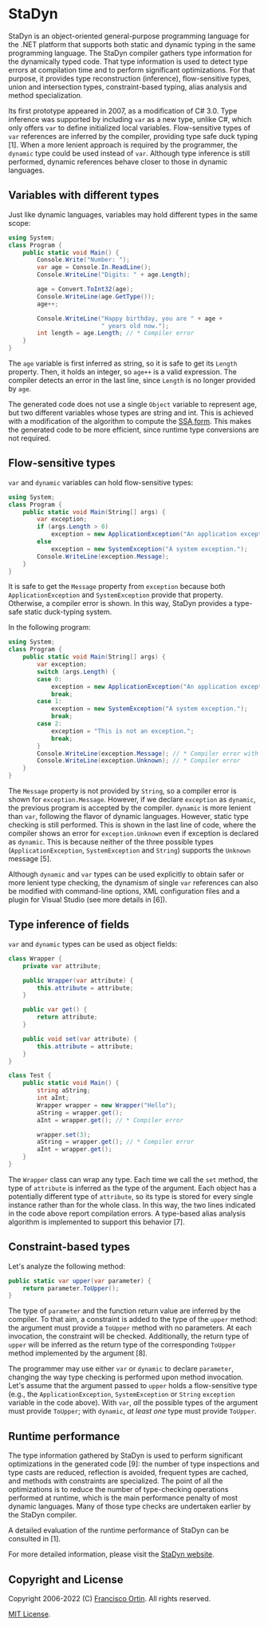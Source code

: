 # StaDyn

StaDyn is an object-oriented general-purpose programming language for the .NET platform that supports both static and dynamic typing in the same programming language. The StaDyn compiler gathers type information for the dynamically typed code. That type information is used to detect type errors at compilation time and to perform significant optimizations. For that purpose, it provides type reconstruction (inference), flow-sensitive types, union and intersection types, constraint-based typing,  alias analysis and method specialization.

Its first prototype appeared in 2007, as a modification of C# 3.0. Type inference was supported by including ```var``` as a new type, unlike C#, which only offers ```var``` to define initialized local variables. Flow-sensitive types of ```var``` references are inferred by the compiler, providing type safe duck typing [1]. When a more lenient approach is required by the programmer, the ```dynamic``` type could be used instead of ```var```. Although type inference is still performed, dynamic references behave closer to those in dynamic languages.

## Variables with different types

Just like dynamic languages, variables may hold different types in the same scope:

```C#
using System;
class Program {
    public static void Main() {
        Console.Write("Number: ");
        var age = Console.In.ReadLine();
        Console.WriteLine("Digits: " + age.Length);

        age = Convert.ToInt32(age);
        Console.WriteLine(age.GetType());
        age++;

        Console.WriteLine("Happy birthday, you are " + age +
                          " years old now.");
        int length = age.Length; // * Compiler error
    }
}               
```

The ```age``` variable is first inferred as string, so it is safe to get its ```Length``` property. Then, it holds an integer, so ```age++``` is a valid expression.  The compiler detects an error in the last line, since ```Length``` is no longer provided by ```age```.

The generated code does not use a single ```Object``` variable to represent age, but two different variables whose types are string and int. This is achieved with a modification of the algorithm to compute the [SSA form](https://en.wikipedia.org/wiki/Static_single_assignment_form). This makes the generated code to be more efficient, since runtime type conversions are not required.


## Flow-sensitive types

```var``` and ```dynamic``` variables can hold flow-sensitive types:

```C#
using System;
class Program {
    public static void Main(String[] args) {
        var exception;
        if (args.Length > 0)
            exception = new ApplicationException("An application exception.");
        else
            exception = new SystemException("A system exception.");
        Console.WriteLine(exception.Message);
    }
}
```

It is safe to get the ```Message``` property from ```exception``` because both ```ApplicationException``` and ```SystemException``` provide that property. Otherwise, a compiler error is shown. In this way, StaDyn provides a type-safe static duck-typing system.

In the following program:

```C#
using System;
class Program {
    public static void Main(String[] args) {
        var exception;
        switch (args.Length) {
        case 0: 
            exception = new ApplicationException("An application exception.");
            break;
        case 1:
            exception = new SystemException("A system exception.");
            break;
        case 2:
            exception = "This is not an exception.";
            break;
        }
        Console.WriteLine(exception.Message); // * Compiler error with var, but not with dynamic
        Console.WriteLine(exception.Unknown); // * Compiler error
    }
}
```

The ```Message``` property is not provided by ```String```, so a compiler error is shown for ```exception.Message```. However, if we declare ```exception``` as ```dynamic```, the previous program is accepted by the compiler. ```dynamic``` is more lenient than ```var```, following the flavor of dynamic languages. However, static type checking is still performed. This is shown in the last line of code, where the compiler shows an error for ```exception.Unknown``` even if exception is declared as ```dynamic```. This is because neither of the three possible types (```ApplicationException```, ```SystemException``` and ```String```) supports the ```Unknown``` message [5].

Although ```dynamic``` and ```var``` types can be used explicitly to obtain safer or more lenient type checking, the dynamism of single ```var``` references can also be modified with command-line options, XML configuration files and a plugin for Visual Studio (see more details in [6]).


## Type inference of fields

```var``` and ```dynamic``` types can be used as object fields:

```C#
class Wrapper {
    private var attribute;

    public Wrapper(var attribute) {
        this.attribute = attribute;
    }

    public var get() {
        return attribute;
    }

    public void set(var attribute) {
        this.attribute = attribute;
    }
}

class Test {
    public static void Main() {
        string aString;
        int aInt;
        Wrapper wrapper = new Wrapper("Hello");
        aString = wrapper.get();
        aInt = wrapper.get(); // * Compiler error

        wrapper.set(3);
        aString = wrapper.get(); // * Compiler error
        aInt = wrapper.get();
    }
}
```

The ```Wrapper``` class can wrap any type. Each time we call the ```set``` method, the type of ```attribute``` is inferred as the type of the argument. Each object has a potentially different type of ```attribute```, so its type is stored for every single instance rather than for the whole class. In this way, the two lines indicated in the code above report compilation errors. A type-based alias analysis algorithm is implemented to support this behavior [7].


## Constraint-based types

Let's analyze the following method:

```C#
public static var upper(var parameter) {
    return parameter.ToUpper();
}
```

The type of ```parameter``` and the function return value are inferred by the compiler. To that aim, a constraint is added to the type of the ```upper``` method: the argument must provide a ```ToUpper``` method with no parameters. At each invocation, the constraint will be checked. Additionally, the return type of ```upper``` will be inferred as the return type of the corresponding ```ToUpper``` method implemented by the argument [8]. 

The programmer may use either ```var``` or ```dynamic``` to declare ```parameter```, changing the way type checking is performed upon method invocation. Let's assume that the argument passed to ```upper``` holds a flow-sensitive type (e.g., the ```ApplicationException```, ```SystemException``` or ```String``` ```exception``` variable in the code above). With ```var```, *all* the possible types of the argument must provide ```ToUpper```; with ```dynamic```, *at least one* type must provide ```ToUpper```.


## Runtime performance


The type information gathered by StaDyn is used to perform significant optimizations in the generated code [9]: the number of type inspections and type casts are reduced, reflection is avoided, frequent types are cached, and methods with constraints are specialized. The point of all the optimizations is to reduce the number of type-checking operations performed at runtime, which is the main performance penalty of most dynamic languages. Many of those type checks are undertaken earlier by the StaDyn compiler.

A detailed evaluation of the runtime performance of StaDyn can be consulted in [1].

For more detailed information, please visit the [StaDyn website](http://www.reflection.uniovi.es/stadyn/).

## Copyright and License

Copyright 2006-2022 (C) [Francisco Ortin](https://reflection.uniovi.es/ortin/). All rights reserved.

[MIT License](LICENSE.md).
